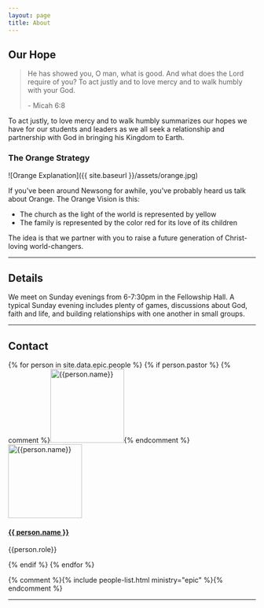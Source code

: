 ```yaml
---
layout: page
title: About
---
```



## Our Hope

 <blockquote class="italic">He has showed you, O man, what is good. And what does the Lord require of you? To act justly and to love mercy and to walk humbly with your God.
 <p class="txt--right">- Micah 6:8</p>
 </blockquote>
 
 
 To act justly, to love mercy and to walk humbly summarizes our hopes we have for our students and leaders as we all seek a relationship and partnership with God in bringing his Kingdom to Earth.
 
 
### The Orange Strategy 

![Orange Explanation]({{ site.baseurl }}/assets/orange.jpg)
 
 If you've been around Newsong for awhile, you've probably heard us talk about <span class="italics">Orange</span>. The Orange Vision is this:
 
 - <span class="fnt--yellow bold">The church as the light of the world is represented by yellow</span>
 - <span class="fnt--red bold">The family is represented by the color red for its love of its children</span>
   
 <span class="fnt--orange bold">The idea is that we partner with you to raise a future generation of Christ-loving world-changers.</span>
 
---

## Details

We meet on <span class="bold">Sunday evenings from 6-7:30pm in the Fellowship Hall</span>. A typical Sunday evening includes plenty of games, discussions about God, faith and life, and building relationships with one another in small groups.

---

## Contact

<div class="pastor-bio">
  <div class="media center">
  {% for person in site.data.epic.people %}
    {% if person.pastor %}  
        {% comment %}<img class="media-figure image-round" src="{{ site.baseurl }}/assets/images/{{person.photo}}" alt="{{person.name}}" width="150" />{% endcomment %}
        <img class="media-figure image-round" src="http://placehold.it/200x200" alt="{{person.name}}" width="150" />
        <div class="media-body">
          <h4>
            <a href="mailto:{{person.email}}">{{ person.name }}</a>
          </h4>
          <p>{{person.role}}</p>
        </div> 
    {% endif %}
  {% endfor %}
  </div>
</div>


{% comment %}{% include people-list.html ministry="epic" %}{% endcomment %}

---

